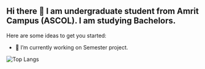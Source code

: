 ## Hi there 👋 I am undergraduate student from Amrit Campus (ASCOL). I am studying Bachelors.


Here are some ideas to get you started:

- 🔭 I’m currently working on Semester project.


![Top Langs](https://github-readme-stats.vercel.app/api/top-langs/?username=NimeshBabu&layout=compact)
